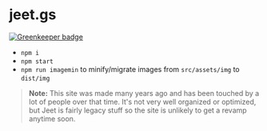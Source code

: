 # jeet.gs

[![Greenkeeper badge](https://badges.greenkeeper.io/corysimmons/jeet.gs.svg)](https://greenkeeper.io/)

- `npm i`
- `npm start`
- `npm run imagemin` to minify/migrate images from `src/assets/img` to `dist/img`

> **Note:** This site was made many years ago and has been touched by a lot of people over that time. It's not very well organized or optimized, but Jeet is fairly legacy stuff so the site is unlikely to get a revamp anytime soon.
